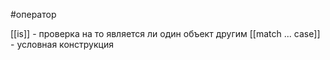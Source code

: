 #оператор 

[[is]] - проверка на то является ли один объект другим
[[match ... case]] - условная конструкция
